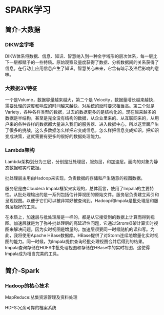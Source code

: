 # SPARK学习

## 简介-大数据

### DIKW金字塔

DIKW体系将数据、信息、知识、智慧纳入到一种金字塔形的层次体系，每一层比下一层都赋予的一些特质。原始观察及量度获得了数据、分析数据间的关系获得了信息。在行动上应用信息产生了知识。智慧关心未来，它含有暗示及滞后影响的意味。

### 大数据3V特征

一个是Volume，数据容量越来越大，第二个是 Velocity，数据量增长越来越快，需要处理的速度和响应的时间越来越快，对系统的延时要求相当高。第三个就是Variety，各种各样类型的数据，过去的数据更多的是结构化的，现在越来越多的数据是半结构，甚至是完全没有结构的数据，从企业里来的、从互联网来的，从用户来的各种各样的数据都大量进入我们的服务器、进入数据中心，所以这里面产生了很多的挑战，这么多数据怎么样把它变成信息，怎么样把信息变成知识，把知识变成决策，这就需要有更多的很好的数据处理能力。

### Lambda架构

Lambda架构划分为三层，分别是批处理层，服务层，和加速层。面向的对象为静态数据和实时数据。

批处理层主用由Hadoop来实现，负责数据的存储和产生随意的视图数据。

服务层是由Cloudera Impala框架来实现的，总体而言，使用了Impala的主要特性。从批处理输出的是一系列包括估计算视图的原始文件。服务层负责建立索引和呈现视图。以便于它们可以被非常好被查询到。Hadoop和Impala是批处理层和服务层极好的工具。

在本质上，加速层与批处理层是一样的，都是从它接受到的数据上计算而得到视图。加速层就是为了弥补批处理层的高延迟性问题，它通过Strom框架计算实时视图来解决问题。因为实时视图是增量的。加速层须要同一时候随机的读和写。为此，我将使用Apache HBase数据库。HBase提供了对Storm连续地增量化实时视图的能力。同一时候，为Impala提供查询经批处理视图合并后得到的结果。Impala查询存储在HDFS中批处理视图和存储在HBase中的实时视图，这使得Impala成为相当完美的工具。

## 简介-Spark

### Hadoop的核心技术

MapReduce:丛集资源管理及资料处理

HDFS:冗余可靠的档案系统

